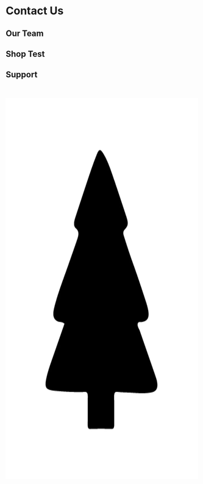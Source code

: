 &nbsp;

# Contact Us

## Our Team

## Shop Test

## Support

&nbsp;

<img src="/Docs/assets/fuse-muse-fused-glass-precut-glass-shape-christmas-tree1-4a54af83-d701-4c8a-bd8e-f2f8d3a54b1f-jpg.webp" height="1000" width="1000" />